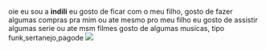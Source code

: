 oie eu sou a **indili**
eu gosto de ficar com o meu filho, gosto de fazer algumas compras pra mim ou ate mesmo pro meu filho 
eu gosto de assistir algumas serie ou ate msm filmes 
gosto de algumas musicas, tipo funk,sertanejo,pagode 
![](https://media1.tenor.com/m/d_hGI6GHAzwAAAAC/love-heart.gif)
